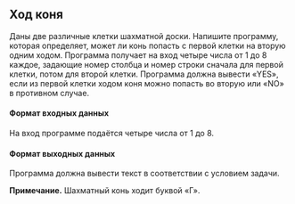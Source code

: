 ## Ход коня

Даны две различные клетки шахматной доски. Напишите программу,  которая определяет, может ли конь попасть с первой клетки на вторую одним ходом. Программа получает на вход четыре числа от 1 до 8 каждое, задающие номер столбца и номер строки сначала для первой клетки, потом для второй клетки. Программа должна вывести «YES», если из первой клетки ходом коня можно попасть во вторую или «NO» в противном случае.

#### Формат входных данных
На вход программе подаётся четыре числа от 1 до 8.

#### Формат выходных данных
Программа должна вывести текст в соответствии с условием задачи.

<b>Примечание.</b> Шахматный конь ходит буквой «Г».